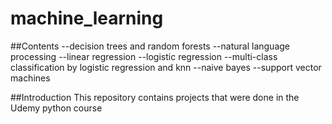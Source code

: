 # machine_learning

##Contents
--decision trees and random forests
--natural language processing
--linear regression
--logistic regression
--multi-class classification by logistic regression and knn
--naive bayes
--support vector machines

##Introduction
This repository contains projects that were done in the Udemy python course
